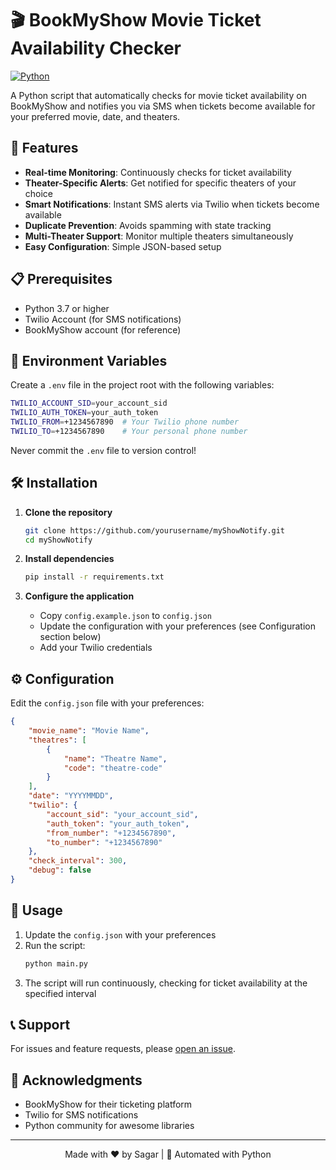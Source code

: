 # 🎬 BookMyShow Movie Ticket Availability Checker

[![Python](https://img.shields.io/badge/Python-3.7%2B-blue.svg)](https://www.python.org/downloads/)

A Python script that automatically checks for movie ticket availability on BookMyShow and notifies you via SMS when tickets become available for your preferred movie, date, and theaters.

## 🚀 Features

- **Real-time Monitoring**: Continuously checks for ticket availability
- **Theater-Specific Alerts**: Get notified for specific theaters of your choice
- **Smart Notifications**: Instant SMS alerts via Twilio when tickets become available
- **Duplicate Prevention**: Avoids spamming with state tracking
- **Multi-Theater Support**: Monitor multiple theaters simultaneously
- **Easy Configuration**: Simple JSON-based setup

## 📋 Prerequisites

- Python 3.7 or higher
- Twilio Account (for SMS notifications)
- BookMyShow account (for reference)

## 🔐 Environment Variables

Create a `.env` file in the project root with the following variables:

```bash
TWILIO_ACCOUNT_SID=your_account_sid
TWILIO_AUTH_TOKEN=your_auth_token
TWILIO_FROM=+1234567890  # Your Twilio phone number
TWILIO_TO=+1234567890    # Your personal phone number
```

Never commit the `.env` file to version control!

## 🛠 Installation

1. **Clone the repository**
   ```bash
   git clone https://github.com/yourusername/myShowNotify.git
   cd myShowNotify
   ```

2. **Install dependencies**
   ```bash
   pip install -r requirements.txt
   ```

3. **Configure the application**
   - Copy `config.example.json` to `config.json`
   - Update the configuration with your preferences (see Configuration section below)
   - Add your Twilio credentials

## ⚙️ Configuration

Edit the `config.json` file with your preferences:

```json
{
    "movie_name": "Movie Name",
    "theatres": [
        {
            "name": "Theatre Name",
            "code": "theatre-code"
        }
    ],
    "date": "YYYYMMDD",
    "twilio": {
        "account_sid": "your_account_sid",
        "auth_token": "your_auth_token",
        "from_number": "+1234567890",
        "to_number": "+1234567890"
    },
    "check_interval": 300,
    "debug": false
}
```

## 🚦 Usage

1. Update the `config.json` with your preferences
2. Run the script:
   ```bash
   python main.py
   ```
3. The script will run continuously, checking for ticket availability at the specified interval

## 📞 Support

For issues and feature requests, please [open an issue](https://github.com/yourusername/myShowNotify/issues).

## 🙏 Acknowledgments

- BookMyShow for their ticketing platform
- Twilio for SMS notifications
- Python community for awesome libraries

---

<div align="center">
  Made with ❤️ by Sagar | 🤖 Automated with Python
</div>
